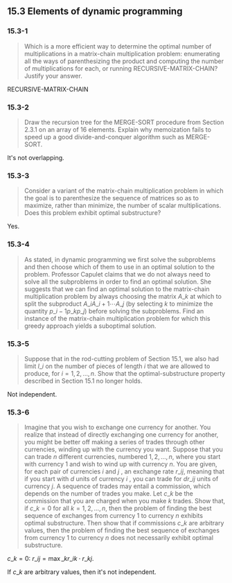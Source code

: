 ## 15.3 Elements of dynamic programming

### 15.3-1

> Which is a more efficient way to determine the optimal number of multiplications in a matrix-chain multiplication problem: enumerating all the ways of parenthesizing the product and computing the number of multiplications for each, or running RECURSIVE-MATRIX-CHAIN? Justify your answer.

RECURSIVE-MATRIX-CHAIN

### 15.3-2

> Draw the recursion tree for the MERGE-SORT procedure from Section 2.3.1 on an array of 16 elements. Explain why memoization fails to speed up a good divide-and-conquer algorithm such as MERGE-SORT.

It's not overlapping.

### 15.3-3

> Consider a variant of the matrix-chain multiplication problem in which the goal is to parenthesize the sequence of matrices so as to maximize, rather than minimize, the number of scalar multiplications. Does this problem exhibit optimal substructure?

Yes.

### 15.3-4

> As stated, in dynamic programming we first solve the subproblems and then choose which of them to use in an optimal solution to the problem. Professor Capulet claims that we do not always need to solve all the subproblems in order to find an optimal solution. She suggests that we can find an optimal solution to the matrix-chain multiplication problem by always choosing the matrix $A\_k$ at which to split the subproduct $A\_iA\_{i+1} \cdots A\_j$ (by selecting $k$ to minimize the quantity $p\_{i-1}p\_kp\_j$) before solving the subproblems. Find an instance of the matrix-chain multiplication problem for which this greedy approach yields a suboptimal solution.

### 15.3-5

> Suppose that in the rod-cutting problem of Section 15.1, we also had limit $l\_i$ on the number of pieces of length $i$ that we are allowed to produce, for $i = 1,2, \dots ,n$. Show that the optimal-substructure property described in Section 15.1 no longer holds.

Not independent.

### 15.3-6

> Imagine that you wish to exchange one currency for another. You realize that instead of directly exchanging one currency for another, you might be better off making a series of trades through other currencies, winding up with the currency you want. Suppose that you can trade $n$ different currencies, numbered $1,2,\dots,n$, where you start with currency $1$ and wish to wind up with currency $n$. You are given, for each pair of currencies $i$ and $j$ , an exchange rate $r\_{ij}$, meaning that if you start with $d$ units of currency $i$ , you can trade for $dr\_{ij}$ units of currency $j$. A sequence of trades may entail a commission, which depends on the number of trades you make. Let $c\_k$ be the commission that you are charged when you make $k$ trades. Show that, if $c\_k = 0$ for all $k = 1,2, \dots, n$, then the problem of finding the best sequence of exchanges from currency $1$ to currency $n$ exhibits optimal substructure. Then show that if commissions $c\_k$ are arbitrary values, then the problem of finding the best sequence of exchanges from currency $1$ to currency $n$ does not necessarily exhibit optimal substructure.

$c\_k=0$: $\displaystyle r\_{ij} = \max\_k{r\_{ik} \cdot r\_{kj}}$.

If $c\_k$ are arbitrary values, then it's not independent.
